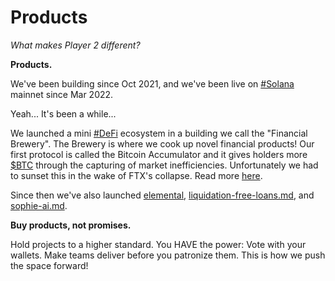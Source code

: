 # Products

_What makes Player 2 different?_&#x20;

**Products.**&#x20;

We've been building since Oct 2021, and we've been live on [#Solana](https://twitter.com/hashtag/Solana?src=hashtag\_click) mainnet since Mar 2022.&#x20;

Yeah... It's been a while...

We launched a mini [#DeFi](https://twitter.com/hashtag/DeFi?src=hashtag\_click) ecosystem in a building we call the "Financial Brewery". The Brewery is where we cook up novel financial products! Our first protocol is called the Bitcoin Accumulator and it gives holders more [$BTC](https://twitter.com/search?q=%24BTC\&src=cashtag\_click) through the capturing of market inefficiencies. Unfortunately we had to sunset this in the wake of FTX's collapse. Read more [here](../the-bitcoin-accumulator/).

Since then we've also launched [elemental](../businesses/elemental/ "mention"), [liquidation-free-loans.md](../businesses/liquidation-free-loans.md "mention"), and [sophie-ai.md](../businesses/sophie-ai.md "mention").

**Buy products, not promises.**

Hold projects to a higher standard. You HAVE the power: Vote with your wallets. Make teams deliver before you patronize them. This is how we push the space forward!
